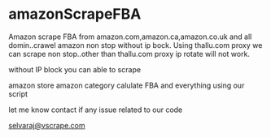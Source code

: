 # amazonScrapeFBA
Amazon scrape FBA from amazon.com,amazon.ca,amazon.co.uk and all domin..crawel amazon non stop without ip bock.
Using thallu.com proxy we can scrape non stop..other than thallu.com proxy ip rotate will not work.

without IP block you can able to scrape

amazon store
amazon category 
calulate FBA and everything using our script

let me know contact if any issue related to our code

selvaraj@vscrape.com

